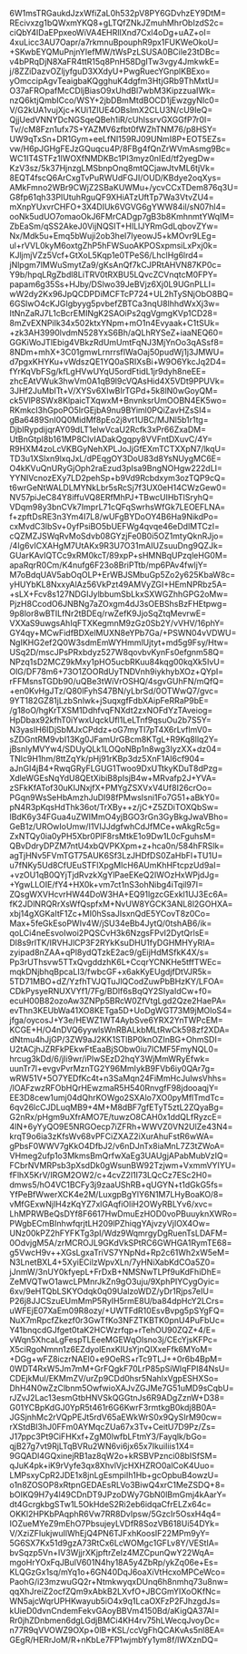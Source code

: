 6W1msTRGaukdJzxWfiZaL0h532pV8PY6GDvhzEY9DtM=
REcivxzg1bQWxmYKQ8+gLTQfZNkJZmuhMhrObIzdS2c=
ciQbY4IDaEPpxeoWiVA4EHRIlXnd7Cxl4oDg+uAZ+oI=
4xuLicc3AU7Oapr/a7rkmnuBpouphR9px1FUKWeOkoU=
+SKwbEYQMuPnjnYIefMW/tWsPzLSUSA0BCile23tDBc=
v4bPRqDjN8XaFR4ttR15q8PnH58DgITw3vgy4JmkwkE=
j/8ZZiDazvOZljyfguD3XXdyU+PwgRuecYGnplKBExo=
yOmccipAgvTeaigbaKQgghuK4dgfm3HtjGRb9ThMxtU=
O37aFROpafMcCDljBiasO9xUhdBl7wbM3KipzzuaIWk=
nzQ6ktjQmbICco/WSY+2jbDBmMtdBOCD1jEwzgyNIc0=
V/G2kUA1vujXjc+KUi1ZIUE4OBslmX2CLU3N/cU9IeQ=
QjjUedVNNYDcNGSqeQBeh1iR/cUhIssrvGXGGfP7r0I=
Tv//cM8Fzn1ufx7S+YAZMV6zfbt0fWZhTNM76/p8HSY=
UW9qTxSn+DR1Gym+eeLfNI159RJ09UNmI8P+EOT5EZs=
vw/H6pJGHgFEJzGQuqcu4P/8FBg4fQnZrWVmAsmg9Bc=
WC1IT4STFz1lWOXfNMDKBc1PI3myz0nIEd/tf2yegDw=
KzV3sz/5k37HjnzgLMSbnpOnq8mtQCjawJtvML6tjVk=
8EQT4fscQ6ArCxgTvPuRWUdFGJI/OUD/KBdye2oqXys=
AMkFmno2WBr9CWjZ2SBaKUWMu+/ycvCCxTDem876q3U=
G8fp61qh33PIUtuhRguQF9XHiATzUftTp7Wa3VtvZU4=
mXnpYUxvrCHFO+3X4DIUk6VGVG6gYWW84il/sN07hl4=
ooNk5udUO7omaoOkJ6FMrCADgp7gB3b8KmhnmtYWqIM=
ZbEaSm/qSS2AkeJ0VijNQSIT+HlLIJYRmGdLqbovZYw=
Nx/Mdk5u+Emq5bWuji2ob3heI7lyeowJ5+kMOvr9LEg=
ul+rVVL0kyM6oxtgZhP5hFWSuoAKPOSxpmsiLxPxj0k=
KJljmjVZz5Vcf+GtXoL5Kqp1e0TPeS6/LhclHg6lrd4=
jNlpgm7lMWuSmytZa9/gKsAnQf7kCJPRtAHVN87KP0c=
Y9b/hpqLRgZbdl8LiTRV0tRXBU5LQvcZCVnqtcM0FPY=
papam6g35Ss+HJby/DSlwo39JeBVjz6Xj0L9UGnPLLI=
wW2dy2Kx96JpQCDPDiMCFTcP724+UL2hTySNjObO8BQ=
6GSIwO4cKJGIgbyyg5pvbefZBTCa3nqU8lhhdWxXj3w=
ItNnZaRJ7L1cBcrEMINgK2SAOiPs2qgVgmgKVp1CD28=
8mZvEXNPiIk34x502ktxYNpm+mO1n4Evyaak+C1tSUk=
+zk3AH3990lvdmN528YxS6Bh/aQLhRYSeZ+iaaNEQ60=
GGKiWoJTlEbig4VBkzRdUmUmtFqNJ3MjYnOo3qASsf8=
8NDm+mhX+3C01gmwLrnrrsfIWaOaj50pudWj1j3JMWU=
d7pgxKHYKu+vWdszQE1YQ0aSRIXsBi+W9O6YkcJq2D4=
fYrKqVbFSg/kfLgHVwUYqU5ordFtidL1jr9dyh8neEE=
zhcEAtVWuk3hwVm0A1qB9l9cVQAsHid4X5VDt9PPUVk=
3JHf2JuMbITt+V/XYSv6XIwBIrTGPd+5k8lN0wGoyQM=
ck5VlP8SWx8KlpaicTXqwxM+BnvnksrUmOOBN4EK5wo=
RKmkcI3hGpoPO5lrGEjbA9nu9BYiml0PQiZavHZsSI4=
gBa6489SnI0Q0MidMf8pEo2j8vt1UBC/MJNl5b1r1tg=
DjbIRypdijqrAY09dLT1elwVcaU2Rcfk3xPr66ZxaDM=
UtBnGtpI8b161MP8ClvIADakQgqpy8VVFntDXuvC/4Y=
R9HXM4zoLcVKBGyNehXPLJoJjGfEXmTCTXXpN7/lkqU=
TD3u1XSlxn9lxqJxL/dPEqgOY3DoU83d8YsNUygMC6E=
O4kKVuQnURyGjOph2raEzud3pIsa9BngNOHgw222dLI=
YYNIVcnozEXy7LD2pehSp+b9Vd9Rcbdxym3ozTQP9cQ=
t6wrGeNtWALDLMYNkLbr5sRcSj7f3UX0eH14CWzGew0=
NV57piJeC84Y8iffuVQ8ERfMhPJ+TBwcUIHbTlSryhQ=
VDqm98y3bnCVk7ImprL71cQFqSwrhsWfGk7LEOEFLNA=
f+zpftDsRE3n3Ym4I7L8/wUFgBYDoOY4B6Ha9NikdPo=
cxMvdC3lbSv+0yfPsiBO5bUEFWg4qvqe46eDdlMTCzI=
cQZMZJSWqRvMoSdvb08GYzjFe0B0i5OZ1mtyQknRJjo=
/4Ig6vICXAHgM7UtAKx9R3U7O31mAIUZsuuDng9QZJk=
GUarKAvIQTCc9xRM0kcT/89xpP+sHMNBqUPzqleHG0M=
apaRqrR0Cm/K4nufg6F23o8BriPTtb/mp6PAv4fwljY=
M7oBdqUAV5abOqOLP+ErWBJSMbuGp5Zo2y625KbaW8c=
yHUYbKL8NxxyAlAz56VkPzt49AMVyZGI+HEmNPRbz5A=
+sLX+Fcv8s127NDGIJylbbumSbLkxSXWGZhhGPG2oMw=
PjzH8CcodO6JNBNg7aZOxgm4dJ3sOEBShsBzFHEtpwg=
9p8lor8wBTILfNr2tBDEq/rwZefK9JjoSqZtqMevrwE=
VXXaS9uwgsAhIqFTXKegmnM9zGz0Sb2Y/vVHV/16phY=
GY4qy+MCwFidfBDXelMUXN8eYPb7Ga/+PSWN04vVDWU=
NgIKHG2ef2Q0W3sdmEmWYHmmlUjtyt+md5g9Fsy/Htw=
USq2D/mscJPsPRxbdyz527W8qovbvKynFs0efgnm58Q=
NPzq1sD2MCZ9kMxy1pHO5ucbRKuu84kqg00kqXk5IvU=
OlG/DF78m6+73O1ZOORdUyTNDVnh9iykhybXOz+QYpI=
rFFMsnsTGDb90/uQBe3tWiVrOSHQ/4sgvGUhFN/mQfQ=
+en0KvHgJTz/Q80lFyhS47BN/yLbrSd/0OTWwQ7/gvc=
9YT182GZ81jLzbSnlwk+jSuqxgfFdbXAipFeRRaP9bE=
/g18oO/hgKrTXSM1DdhfvqFNXdt2zxNOFdYzTAveiog=
HpDbax92kfhT0iYwxUqckUfl1LeLTnf9qsuOu2b7S5Y=
N3yasIH6IDjSbMJxCPddz+oG7myTI7pT4X6rLvflmV0=
sZDGntRM9vbI13Kg0JFamUrGBcm8KTgL+R9Kq8llq2Y=
jBsnIyMVYw4/SDUyQLk1LOQoNBp1n8wg3IyzXX+dz04=
TNlc9H1hm/8ttZqYk/pHj91rKBp3dz5XnF1Al6cf904=
aJnGI4jB4+RwqGRyFLGUG1Twoo9DxUTtkyKDuT8dPzg=
XdleWGEsNqYdU8QEtXibiB8pIsjB4w+MRvafp2J+YVA=
zSFkKfATof30uKIJNxjfX+PMYgZSXVxV4Uf8I26crOo=
PGqn9WsSeHbAmzhJuDI98fPMwsIsni1Fo7G51+aBkY0=
pN4R3pKqsHdThk36ot/TrXBy++z/jC+Z5ZDiTOXQbSw=
lBdK6y34FGua4uZWIMmO4yjBGO3rGn3GyBkgJwaVBho=
GeB1z/UROwIoUmw/I1VIJJdgfwhCdJfMCe+wAkgRc5g=
ZxNTQy0ia0yPH5Xbr0PlF8rsMtkE1o9Dw1L0cFguhsM=
QBvDdryDPZM7ntU4xbQVPKXpm+z+hca0n/584hFRSlk=
agTjHNv5FVmTGT75AUK6Sf3LzJHDfDS0ZaHbFl+TU1U=
u7fNKy5Ud8CfUEuSTFlXpgMIcH6AUmKhHFtcpzUd9aI=
+vzOU1qB0QYjTjdRvzkXgYlPaeEKeQ2IWOzHxWPjdJg=
+YgwLLOIE/fY4+HX0k+vm7ct1nS3ohNibg4iTqil97I=
ZQsgWXVHcvrHW44DoW3HA+EQ91lgzcGExkl1UJ3Ec6A=
fK2JDlNRQRrXsWfQspfxM+NvUW8YGCK3ANL8l2GOHXA=
xbj14gXGKaItF1Zc+MI0hSsaJIsxnQdE5YCovT8z0Co=
Max+5feGkEsoPWIv4W/jSU34eBb4JytQ/0tshAB6/ik=
qoLCi4neEsvoIwoi2PQSCvH3k6NzgsFPvI2DytQrlsE=
Dl8s9rlTK/IRVHJlCP3F2RYkKsuDHU1fyDGHMHYyRIA=
zyipad8nZAA+qPl8ydQTzkE2ac9/gEijHdMSfkK4X/s=
Pp3rUThsvw5TTxQvgddzhK6L+CcqrYCNKHe5tffTWEc=
mqkDNjbhqBpcaLI3/fwbcGF+x6akKyEUgdjfDtVJR5k=
5TD71MBO+dZ/YzfhTVJQTuJlQCodZuwPbBHzKY/LFOA=
CDkPysyeRNUXVYf1/7Fg/BDlf6sBqQY2SIyaIdCw+f0=
ecuH00B82ozoAw3ZNPp5BRcW0ZfVtgLgd2Qze2HaePA=
evThn3KEUbWa41XO8KETga5D+UoDgWGT73M9jMOloS4=
jfga/oycosJ+Y3e/HEWZ1WT4AybSve6YRX2YnTWPcEM=
KCGE+H/O4nDVQ6yywlsWnRBALkbMLtRwCk598zf2XDA=
dNtmu4hJjGP/3ZW9aJ2KK1STlBP0knOZInBG+OhmSDI=
U2tACjhJZRFkPEkwFtEaaBjSObw0iu7lCMF5FmyNQL0=
hrcug3kDd/6/jIi9wr/iPlwSEzD2hqY3WjMmWRyEfwk=
uunTr7l+evgvPvrMznTG2Y96MmIykB9FVb6iy0QAr7g=
wRW51V+5O7YEDfKc4t+n3SaMqn24FiMmHcJulwsVhhs=
/lOAFzwzRFObHQrHEwzmaR5H540RnvgfF98jdooaqjY=
EE3D8cew1umj04dQhrKOWgo2SXAlo7XO0pyMflTmdTc=
6qv26lcCJDLuqMB9+4M+M8dBF7gfETyT5ztL2ZQyaBg=
G2nRx/pHgm9uXfrAMO7E/tuwzO8CAH0x1ddQLfRyzcE=
4lN+6yYyQO9E5NRGOecp7iZFRh+WWVZ0VN2UlZe43N4=
krqT9o6ia3zKfsWv68vPFCiZXAZ2iXurAhuFstR6wWA=
gPbsF0WWV7gKkO4DfbJ2/v6nDJnTx8iaMnL7Z3tZWoA=
VHmeg2ufp1o3MkmsBmQrfwXaEg3UAUgjAPabMubVzIQ=
FCbrNVMRPsb3pXsdDk0gWsunBW92Tzjwm+VxmmVYIYU=
fFlhX5KrV/IRGM2OW2/c+4cvZ2l1I73LQcCz7ESc2H0=
dmws5/hO4VC1BCFy3j9zaaUShRB+qUGYN+t1dGkG5fs=
YfPeBfWwerXCK4e2M/LuxgpBgYlY6N1M7LHyBoaKO/8=
vMfGExwNjlH4zKqYZ7xlGAqfiOliH2OWyRBLYv6/xvc=
LhMPRWBeQsDYf8F6617HwDmuEzHOD0voPBuuyknXWRo=
PWgbECmBInhwfqrjtLH209lPZhiqgYAjvzyVjIOX4Ow=
UNz00kPZ2hFYFKTg3pI/Wdz9WqmrgyDgRuenTsLDAFM=
0OdvjgM5A/zrMCROJL9GKdVkSPtRC6GWHGA1RymTE68=
g5VwcH9v++XGsLgxaTriVS7YNpNd+Rp2c61Wh2xW5eM=
N3LnetBXL4+5XyiECilzWpvXLn/7yHNiXabKdCOa5Z0=
jJnmW/3nUY0kfyepL+FrDxB+NMSNwTLPf9uKdFhiDhE=
ZeMVQTwO1awcLPMnrJkZn9gO3uju/9XphPIYCygOyic=
6xv/9eHTQbLSKYOdqk0q09UalzoWDZ/yDr1Rjps7eIU=
P26j8JJCSzuEUmMmP5RyIH5rmE8U/ba84dpHcY2LCrs=
uWFEjE07XaEm09R8ozy/+UWTFdR10EsvBvpg5pSYgFQ=
NuX7mRpcfZkezf0r3GwTfKo3NFZTKBTK0pnU4PuFbUc=
Y41bnqcdGJfget0taK2HCWzrfqp+rTehOU90ZQZ+4/E=
vWqn5XhcaLgFespTLEeeMGEWqOlsno3j/CEcYjsKFPc=
X5ciRgoNmnn1z6EZdyoIEnxKIUsYjnQIXxeFfk6MYoM=
+DGg+wFZ8iczrNAEl0+e9OeRS+rTc9TLJ++0r6b4BpM=
0WDT4RxW5Jm7mM+GrFQgkF70LrP85pSiWlqFPI84NsU=
CDEjkMul/EKMmZV/urZp9CDd0hsr5NahlxVgpESHXSo=
DhH4N0wZzClbnm5OwfwioXAJvZGJMe7G51uMD9sCqbU=
rJZvJ2Lac13esmGtbHNVSkQGGtnJs6R9ADgZznW+D38=
G01YCBpKdGJ0YpR5t461r6G6KwrF3rmtkgB0kdj8B0A=
JGSjnhMc2rVQpPEJt5rdV65aEWkWrS0x9QySIrM90cw=
rXStdBI3hJ0FFm0AYMqcZUa67x3Tv+CeitU7D9Pz/Zs=
J17ppc3Pt9CiFHKxf+ZgM0lwfbLFtmY3/Fayqlk/bGo=
qjB27g7vt9RjLTqBVRu2WN6vi6jx65x7IkuiIiis1X4=
9GQADl4GQxinejRB1az8qW2o+kRSBVPznci08bISfSM=
qJuK4pk+iK9rVyfe3qx8XhvlVjcHXHZRO0alCoK4Uuo=
LMPsxyCpR2JDE1x8jnLgEsmpiIh1Hb+gcOpbuB4owzU=
o1n8ZOSOP8xRtpnGEDAEsRLVo3BiwQ4xrC1MeZSDQ+8=
bOIKQ9H7y4l49CDnDT9JPzoDWy7GbN0lBmGmj4kAarY=
dt4GcrgkbgSTw1L5OkHdeS2Ri2eb6idqaCfrELZx64c=
OKKl2HPKbPAqphR6Vw7RR8DvIpsw/5GzcIr5OsxH4q4=
IOZueMYeZ9mEhO7PbsujeyLVDfR8SozVB618Ui54DYk=
V/XziZFIukjwuIlWhEjQ4PN6TJFxhKoosIF22MPm9yY=
5G6SX7Kx51d9gzA73RtCx6LcWOMgc1GFLv8Y/VEStIA=
bvSqzp5Vn+IV3WjjrXKjpftrZeIz4MZCpunQwY22WqA=
mgoHrYOxFqJBulV601N4hy18A5y4ZbRp/ykZq06e+Es=
KLQGzGx1sq/mYq1o+6GN40DqJ6oaXiVtHcxoMPCeWco=
PaohG/i23mzwuGQ2r+NtmkwyqxDUnq6h8nmhq73u8nw=
qqXhJreiZ2ocfZQm9xAbkB2LXvfO+JBCGmYIXoOKfNc=
WN5ajcWqrUPHKwayub5iO4x9q1LcaOXFzP2FJhzgdJs=
kUieD0dvnCndemFekvGAoyBBVm4150Bd/aKigQA37AI=
Rr0jhZDnbmen6dgLGdjBMCi4KH4rv75hLWecqJvoyDc=
n77R9qVVOWZ9OXp+0lB+KSL/ccVgFhQCAKvAs5nl8EA=
GEgR/HERrJoM/R+nKbLe7FP1wjmbYy1ym8f/lWXznDQ=
